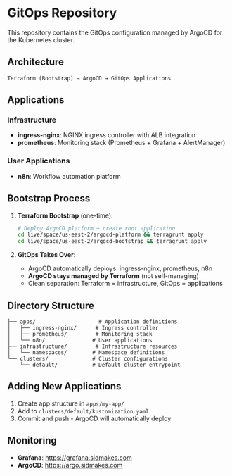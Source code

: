 # GitOps Repository

This repository contains the GitOps configuration managed by ArgoCD for the Kubernetes cluster.

## Architecture

```
Terraform (Bootstrap) → ArgoCD → GitOps Applications
```

## Applications

### Infrastructure
- **ingress-nginx**: NGINX ingress controller with ALB integration
- **prometheus**: Monitoring stack (Prometheus + Grafana + AlertManager)

### User Applications  
- **n8n**: Workflow automation platform

## Bootstrap Process

1. **Terraform Bootstrap** (one-time):
   ```bash
   # Deploy ArgoCD platform + create root application
   cd live/space/us-east-2/argocd-platform && terragrunt apply
   cd live/space/us-east-2/argocd-bootstrap && terragrunt apply
   ```

2. **GitOps Takes Over**:
   - ArgoCD automatically deploys: ingress-nginx, prometheus, n8n
   - **ArgoCD stays managed by Terraform** (not self-managing)
   - Clean separation: Terraform = infrastructure, GitOps = applications

## Directory Structure

```
├── apps/                    # Application definitions
│   ├── ingress-nginx/      # Ingress controller
│   ├── prometheus/         # Monitoring stack
│   └── n8n/               # User applications
├── infrastructure/         # Infrastructure resources
│   └── namespaces/        # Namespace definitions
└── clusters/              # Cluster configurations
    └── default/           # Default cluster entrypoint
```

## Adding New Applications

1. Create app structure in `apps/my-app/`
2. Add to `clusters/default/kustomization.yaml`
3. Commit and push - ArgoCD will automatically deploy

## Monitoring

- **Grafana**: https://grafana.sidmakes.com
- **ArgoCD**: https://argo.sidmakes.com